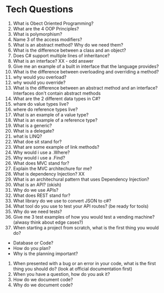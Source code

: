 # Tech Questions

1. What is Obect Oriented Programming? 
1. What are the 4 OOP Principles?
1. What is polymorphism? 
1. Name 3 of the access modifiers? 
1. What is an abstract method? Why do we need them?
1. What is the difference between a class and an object?
1. Does C# support multiple lines of inheritance?
1. What is an interface? XX - odd answer
1. Give me an example of a built in interface that the language provides? 
1. What is the difference between overloading and overriding a method?
1. why would you overload?
1. why would you override?
1. What is the difference between an abstract method and an interface? Interfaces don't contain abstract methods
1. What are the 2 different data types in C#?
1. whare do value types live?
1. where do reference types live? 
1. What is an example of a value type?
1. What is an example of a reference type?
1. What is a generic?
1. What is a delegate?
1. what is LINQ?
1. What doe sit stand for? 
1. What are some example of link methods? 
1. Why would i use a .Where?
1. Why would i use a .Find?
1. What does MVC stand for?
1. Explain the MVC architechure for me?
1. What is dependency Injection? XX 
1. What is an architechural pattern that uses Dependency Injection? 
1. What is an API? (okish)
1. Why do we use APIs? 
1. What does REST stand for?
1. What library do we use to convert JSON to c#? 
1. What tool do you use to test your API routes? (be ready for tools)
1. Why do we need tests?
1. Give me 3 test examples of how you would test a vending machine? (alwasy think about edge cases?)
1. When starting a project from scratch, what is the first thing you would do?
- Database or Code?
- How do you plan? 
- Why is the planning important? 
1. When presented with a bug or an error in your code, what is the first thing you should do? (look at official documentation first)
1. When you have a question, how do you ask it?
1. How do we document code?
1. Why do we document code?
